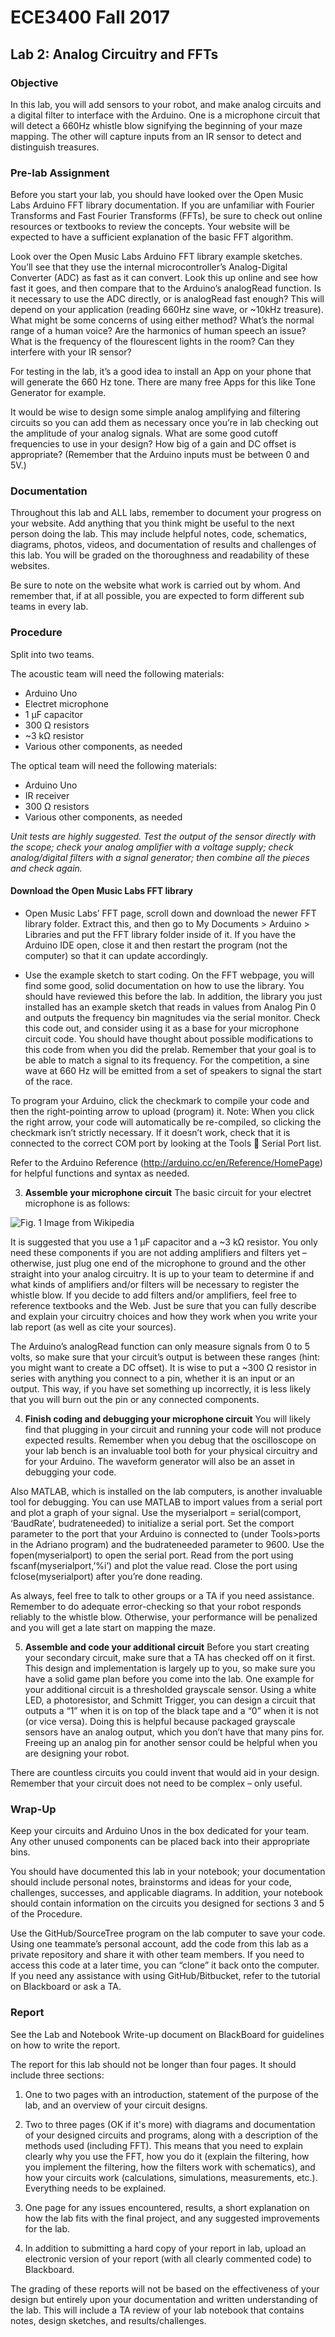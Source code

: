 # ECE3400 Fall 2017
## Lab 2: Analog Circuitry and FFTs

### Objective
In this lab, you will add sensors to your robot, and make analog circuits and a digital filter to interface with the Arduino. One is a microphone circuit that will detect a 660Hz whistle blow signifying the beginning of your maze mapping. The other will capture inputs from an IR sensor to detect and distinguish treasures. 

### Pre-lab Assignment
Before you start your lab, you should have looked over the Open Music Labs Arduino FFT library documentation. If you are unfamiliar with Fourier Transforms and Fast Fourier Transforms (FFTs), be sure to check out online resources or textbooks to review the concepts. Your website will be expected to have a sufficient explanation of the basic FFT algorithm.

Look over the Open Music Labs Arduino FFT library example sketches. You’ll see that they use the internal microcontroller’s Analog-Digital Converter (ADC) as fast as it can convert. Look this up online and see how fast it goes, and then compare that to the Arduino’s analogRead function. Is it necessary to use the ADC directly, or is analogRead fast enough? This will depend on your application (reading 660Hz sine wave, or ~10kHz treasure). What might be some concerns of using either method? What’s the normal range of a human voice? Are the harmonics of human speech an issue? What is the frequency of the flourescent lights in the room? Can they interfere with your IR sensor?

For testing in the lab, it’s a good idea to install an App on your phone that will generate the 660 Hz tone. There are many free Apps for this like Tone Generator for example.

It would be wise to design some simple analog amplifying and filtering circuits so you can add them as necessary once you’re in lab checking out the amplitude of your analog signals. What are some good cutoff frequencies to use in your design? How big of a gain and DC offset is appropriate? (Remember that the Arduino inputs must be between 0 and 5V.)

### Documentation
Throughout this lab and ALL labs, remember to document your progress on your website. Add anything that you think might be useful to the next person doing the lab. This may include helpful notes, code, schematics, diagrams, photos, videos, and documentation of results and challenges of this lab. You will be graded on the thoroughness and readability of these websites. 

Be sure to note on the website what work is carried out by whom. And remember that, if at all possible, you are expected to form different sub teams in every lab.

### Procedure

Split into two teams. 

The acoustic team will need the following materials:
- Arduino Uno
- Electret microphone
- 1 µF capacitor
- 300 Ω resistors
- ~3 kΩ resistor
- Various other components, as needed

The optical team will need the following materials:
- Arduino Uno
- IR receiver
- 300 Ω resistors
- Various other components, as needed

*Unit tests are highly suggested. Test the output of the sensor directly with the scope; check your analog amplifier with a voltage supply; check analog/digital filters with a signal generator; then combine all the pieces and check again.*

#### Download the Open Music Labs FFT library

* Open Music Labs’ FFT page, scroll down and download the newer FFT library folder. Extract this, and then go to My Documents > Arduino > Libraries and put the FFT library folder inside of it. If you have the Arduino IDE open, close it and then restart the program (not the computer) so that it can update accordingly.

* Use the example sketch to start coding. On the FFT webpage, you will find some good, solid documentation on how to use the library. You should have reviewed this before the lab. In addition, the library you just installed has an example sketch that reads in values from Analog Pin 0 and outputs the frequency bin magnitudes via the serial monitor. Check this code out, and consider using it as a base for your microphone circuit code. You should have thought about possible modifications to this code from when you did the prelab. Remember that your goal is to be able to match a signal to its frequency. For the competition, a sine wave at 660 Hz will be emitted from a set of speakers to signal the start of the race.

To program your Arduino, click the checkmark to compile your code and then the right-pointing arrow to upload (program) it. Note: When you click the right arrow, your code will automatically be re-compiled, so clicking the checkmark isn’t strictly necessary. If it doesn’t work, check that it is connected to the correct COM port by looking at the Tools  Serial Port list.

Refer to the Arduino Reference (http://arduino.cc/en/Reference/HomePage) for helpful functions and syntax as needed.

3. **Assemble your microphone circuit**
The basic circuit for your electret microphone is as follows:

![Fig. 1](images/lab2_fig1.png)
Image from Wikipedia

It is suggested that you use a 1 µF capacitor and a ~3 kΩ resistor. You only need these components if you are not adding amplifiers and filters yet – otherwise, just plug one end of the microphone to ground and the other straight into your analog circuitry. It is up to your team to determine if and what kinds of amplifiers and/or filters will be necessary to register the whistle blow. If you decide to add filters and/or amplifiers, feel free to reference textbooks and the Web. Just be sure that you can fully describe and explain your circuitry choices and how they work when you write your lab report (as well as cite your sources).

The Arduino’s analogRead function can only measure signals from 0 to 5 volts, so make sure that your circuit’s output is between these ranges (hint: you might want to create a DC offset).
It is wise to put a ~300 Ω resistor in series with anything you connect to a pin, whether it is an input or an output. This way, if you have set something up incorrectly, it is less likely that you will burn out the pin or any connected components.

4. **Finish coding and debugging your microphone circuit**
You will likely find that plugging in your circuit and running your code will not produce expected results. Remember when you debug that the oscilloscope on your lab bench is an invaluable tool both for your physical circuitry and for your Arduino. The waveform generator will also be an asset in debugging your code.

Also MATLAB, which is installed on the lab computers, is another invaluable tool for debugging. You can use MATLAB to import values from a serial port and plot a graph of your signal. Use the myserialport = serial(comport, ‘BaudRate’, budrateneeded) to initialize a serial port. Set the comport parameter to the port that your Arduino is connected to (under Tools>ports in the Adriano program) and the budrateneeded parameter to 9600. Use the fopen(myserialport) to open the serial port. Read from the port using fscanf(myserialport,’%i’) and plot the value read. Close the port using fclose(myserialport) after you’re done reading.

As always, feel free to talk to other groups or a TA if you need assistance.
Remember to do adequate error-checking so that your robot responds reliably to the whistle blow. Otherwise, your performance will be penalized and you will get a late start on mapping the maze.

5. **Assemble and code your additional circuit**
Before you start creating your secondary circuit, make sure that a TA has checked off on it first. This design and implementation is largely up to you, so make sure you have a solid game plan before you come into the lab.
One example for your additional circuit is a thresholded grayscale sensor. Using a white LED, a photoresistor, and Schmitt Trigger, you can design a circuit that outputs a “1” when it is on top of the black tape and a “0” when it is not (or vice versa). Doing this is helpful because packaged grayscale sensors have an analog output, which you don’t have that many pins for. Freeing up an analog pin for another sensor could be helpful when you are designing your robot.

There are countless circuits you could invent that would aid in your design. Remember that your circuit does not need to be complex – only useful.

### Wrap-Up
Keep your circuits and Arduino Unos in the box dedicated for your team. Any other unused components can be placed back into their appropriate bins.

You should have documented this lab in your notebook; your documentation should include personal notes, brainstorms and ideas for your code, challenges, successes, and applicable diagrams. In addition, your notebook should contain information on the circuits you designed for sections 3 and 5 of the Procedure.

Use the GitHub/SourceTree program on the lab computer to save your code. Using one teammate’s personal account, add the code from this lab as a private repository and share it with other team members. If you need to access this code at a later time, you can “clone” it back onto the computer. If you need any assistance with using GitHub/Bitbucket, refer to the tutorial on Blackboard or ask a TA.

### Report
See the Lab and Notebook Write-up document on BlackBoard for guidelines on how to write the report.

The report for this lab should not be longer than four pages. It should include three sections:

1. One to two pages with an introduction, statement of the purpose of the lab, and an overview of your circuit designs.

2. Two to three pages (OK if it's more) with diagrams and documentation of your designed circuits and programs, along with a description of the methods used (including FFT). This means that you need to explain clearly why you use the FFT, how you do it (explain the filtering, how you implement the filtering, how the filters work with schematics), and how your circuits work (calculations, simulations, measurements, etc.). Everything needs to be explained.

3. One page for any issues encountered, results, a short explanation on how the lab fits with the final project, and any suggested improvements for the lab.

4. In addition to submitting a hard copy of your report in lab, upload an electronic version of your report (with all clearly commented code) to Blackboard.

The grading of these reports will not be based on the effectiveness of your design but entirely upon your documentation and written understanding of the lab. This will include a TA review of your lab notebook that contains notes, design sketches, and results/challenges.
